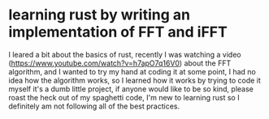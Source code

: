 # learning rust by writing an implementation of FFT and iFFT

I leared a bit about the basics of rust, recently I was watching a video
(https://www.youtube.com/watch?v=h7apO7q16V0) about the FFT algorithm, and
I wanted to try my hand at coding it at some point, I had no idea how
the algorithm works, so I learned how it works by trying to code it myself
it's a dumb little project, if anyone would like to be so kind, please roast
the heck out of my spaghetti code, I'm new to learning rust so I definitely
am not following all of the best practices.